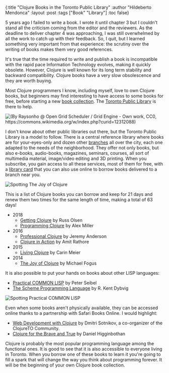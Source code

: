{:title "Clojure Books in the Toronto Public Library"
 :author "Hildeberto Mendonca"
 :layout :post
 :tags ["Book" "Library"]
 :toc false}

5 years ago I failed to write a book. I wrote it until chapter 3 but I couldn't stand all the criticism coming from the editor and the reviewers. As the deadline to deliver chapter 4 was approaching, I was still overwhelmed by all the work to catch up with their feedback. So, I quit, but I learned something very important from that experience: the scrutiny over the writing of books makes them very good references.

It's true that the time required to write and publish a book is incompatible with the rapid pace Information Technology evolves, making it quickly obsolete. However, Clojure is well known for its long term stability and backward compatibility. Clojure books have a very slow obsolescence and they are worth buying.

Most Clojure programmers I know, including myself, love to own Clojure books, but beginners may find interesting to have access to some books for free, before starting a new [book collection][clojure-books]. The [Toronto Public Library][library] is there to help.

![(By Raysonho @ Open Grid Scheduler / Grid Engine - Own work, CC0, https://commons.wikimedia.org/w/index.php?curid=12312088)](/img/toronto-reference-library.jpg)

I don't know about other public libraries out there, but the Toronto Public Library is a model to follow. There is a central reference library where books are for your-eyes-only and dozen other [branches][library-branches] all over the city, each one adapted to the needs of the neighborhood. They offer not only books, but also e-books, audio-books, magazines, seminars, courses, all sort of multimedia material, image/video editing and 3D printing. When you subscribe, you gain access to all these services, most of them for free, with a [library card][library-card] that you can also use online to borrow books delivered to a branch near you.

![Spotting The Joy of Clojure](/img/toronto-library-joy-clojure.jpg)

This is a list of Clojure books you can borrow and keep for 21 days and renew them two times for the same length of time, making a total of 63 days!

- 2018
  - [Getting Clojure][getting-clojure] by Russ Olsen
  - [Programming Clojure][programming-clojure] by Alex Miller
- 2016
  - [Professional Clojure][professional-clojure] by Jeremy Anderson
  - [Clojure in Action][clojure-in-action] by Amit Rathore
- 2015
  - [Living Clojure][living-clojure] by Carin Meier
- 2014
  - [The Joy of Clojure][the-joy-of-clojure] by Michael Fogus

It is also possible to put your hands on books about other LISP languages:

- [Practical COMMON LISP][common-lisp] by Peter Seibel
- [The Scheme Programming Language][scheme] by R. Kent Dybvig

![Spotting Practical COMMON LISP](/img/toronto-library-common-lisp.jpg)

Even when some books aren't physically available, they can be accessed online thanks to a partnership with Safari Books Online. I would highlight:

- [Web Development with Clojure][web-dev-clojure] by Dmitri Sotnikov, a co-organizer of the ClojureTO Community.
- [Clojure for the Brave and True][clojure-brave-true] by Daniel Higginbothan

Clojure is probably the most popular programming language among the functional ones. It is good to see that it is also accessible to everyone living in Toronto. When you borrow one of these books to learn it you're going to fill a spark that will change the way you think about programming forever. It will be the beginning of your own Clojure book collection.

[clojure-books]: https://clojure.org/community/books
[clojure-brave-true]: https://www.torontopubliclibrary.ca/detail.jsp?Entt=RDM3364211&R=3364211
[clojure-in-action]: https://www.torontopubliclibrary.ca/detail.jsp?Entt=RDM3395355&R=3395355
[common-lisp]: https://www.torontopubliclibrary.ca/detail.jsp?Entt=RDM3084230&R=3084230
[getting-clojure]: https://www.torontopubliclibrary.ca/detail.jsp?Entt=RDM3729085&R=3729085
[library]: https://www.torontopubliclibrary.ca
[library-branches]: https://www.torontopubliclibrary.ca/branches/
[library-card]: https://www.torontopubliclibrary.ca/using-the-library/your-library-card/
[living-clojure]: https://www.torontopubliclibrary.ca/detail.jsp?Entt=RDM3347529&R=3347529
[professional-clojure]: https://www.torontopubliclibrary.ca/detail.jsp?Entt=RDM3412086&R=3412086
[programming-clojure]: https://www.torontopubliclibrary.ca/detail.jsp?Entt=RDM3697897&R=3697897
[scheme]: https://www.torontopubliclibrary.ca/detail.jsp?Entt=RDM2656949&R=2656949
[the-joy-of-clojure]: https://www.torontopubliclibrary.ca/detail.jsp?Entt=RDM3182884&R=3182884
[web-dev-clojure]: https://www.torontopubliclibrary.ca/detail.jsp?Entt=RDM3475911&R=3475911

